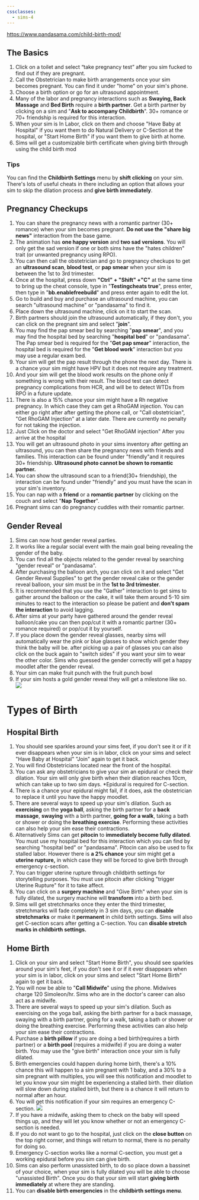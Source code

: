 ```yaml
---
cssclasses:
  - sims-4
---
```

https://www.pandasama.com/child-birth-mod/
## The Basics
1. Click on a toilet and select “take pregnancy test” after you sim fucked to find out if they are pregnant.
2. Call the Obstetrician to make birth arrangements once your sim becomes pregnant. You can find it under "home" on your sim's phone.
3. Choose a birth option or go for an ultrasound appointment.
4. Many of the labor and pregnancy interactions such as **Swaying, Back Massage** and **Bed Birth** require a **birth partner**. Get a birth partner by clicking on a sim and "**Ask to accompany Childbirth**". 30+ romance or 70+ friendship is required for this interaction.
5. When your sim is In Labor, click on them and choose "Have Baby at Hospital" if you want them to do Natural Delivery or C-Section at the hospital, or "Start Home Birth" if you want them to give birth at home.
7. Sims will get a customizable birth certificate when giving birth through using the child birth mod
### Tips
You can find the **Childbirth Settings** menu by **shift clicking** on your sim. There's lots of useful cheats in there including an option that allows your sim to skip the dilation process and **give birth immediately**.
## Pregnancy Checkups
1. You can share the pregnancy news with a romantic partner (30+ romance) when your sim becomes pregnant. **Do not use the "share big news"** interaction from the base game.
2. The animation has **one happy version** and **two sad versions**. You will only get the sad version if one or both sims have the "hates children" trait (or unwanted pregnancy using RPO).
3. You can then call the obstetrician and go to pregnancy checkups to get an **ultrasound scan**, **blood test**, or **pap smear** when your sim is between the 1st to 3rd trimester.
4. Once at the hospital, press down **"Ctrl" + "Shift" +"C"** at the same time to bring up the cheat console, type in "**Testingcheats true**", press enter, then type in "**bb.enablefreebuild**" and press enter again to edit the lot.
5. Go to build and buy and purchase an ultrasound machine, you can search "ultrasound machine" or "pandasama" to find it.
6. Place down the ultrasound machine, click on it to start the scan.
7. Birth partners should join the ultrasound automatically, if they don't, you can click on the pregnant sim and select "**join**".
8. You may find the pap smear bed by searching "**pap smear**", and you may find the hospital bed by searching "**hospital bed**" or "pandasama". The Pap smear bed is required for the "**Get pap smear**" interaction, the hospital bed is required for the "**Get blood work**" interaction but you may use a regular exam bed.
9. Your sim will get the pap result through the phone the next day. There is a chance your sim might have HPV but it does not require any treatment.
10. And your sim will get the blood work results on the phone only if something is wrong with their result. The blood test can detect pregnancy complications from HCR, and will be to detect WTDs from RPO in a future update.
11. There is also a 15% chance your sim might have a Rh negative pregnancy. In which case they cam get a RhoGAM injection. You can either go right after after getting the phone call, or "Call obstetrician", "Get RhoGAM Injection" at a later date. There are currently no penalty for not taking the injection.
12. Just Click on the doctor and select "Get RhoGAM injection" After you arrive at the hospital
13. You will get an ultrasound photo in your sims inventory after getting an ultrasound, you can then share the pregnancy news with friends and families. This interaction can be found under "friendly"and it requires 30+ friendship. **Ultrasound photo cannot be shown to romantic partner.**
14. You can show the ultrasound scan to a friend(30+ friendship), the interaction can be found under "friendly" and you must have the scan in your sim's inventory.
15. You can nap with a **friend** or a **romantic partner** by clicking on the couch and select "**Nap Together**".
16. Pregnant sims can do pregnancy cuddles with their romantic partner.
## Gender Reveal
1. Sims can now host gender reveal parties.
2. It works like a regular social event with the main goal being revealing the gender of the baby.
3. You can find all the objects related to the gender reveal by searching "gender reveal" or "pandasama".
4. After purchasing the balloon arch, you can click on it and select "Get Gender Reveal Supplies" to get the gender reveal cake or the gender reveal balloon, your sim must be in the **1st to 3rd trimester**.
5. It is recommended that you use the "Gather" interaction to get sims to gather around the balloon or the cake, it will take them around 5-10 sim minutes to react to the interaction so please be patient and **don't spam the interaction** to avoid lagging.
6. After sims at your party have gathered around the gender reveal balloon/cake you can then pop/cut it with a romantic partner (30+ romance required) or pop/cut it by yourself.
7. If you place down the gender reveal glasses, nearby sims will automatically wear the pink or blue glasses to show which gender they think the baby will be. after picking up a pair of glasses you can also click on the buck again to "switch sides" if you want your sim to wear the other color. Sims who guessed the gender correctly will get a happy moodlet after the gender reveal.
8. Your sim can make fruit punch with the fruit punch bowl
9. If your sim hosts a gold gender reveal they will get a milestone like so.
![](Images/12.webp)
# Types of Birth
## Hospital Birth
1. You should see sparkles around your sims feet, if you don't see it or if it ever disappears when your sim is in labor, click on your sims and select "Have Baby at Hospital" "Join" again to get it back.
2. You will find Obstetricians located near the front of the hospital.
3. You can ask any obstetricians to give your sim an epidural or check their dilation. Your sim will only give birth when their dilation reaches 10cm, which can take up to two sim days. *Epidural is required for C-section.
4. There is a chance your epidural might fail, if it does, ask the obstetrician to replace it until you have the happy moodlet.
5. There are several ways to speed up your sim's dilation. Such as **exercising** on the **yoga ball**, asking the birth partner for a **back massage**, **swaying** with a birth partner, **going for a walk**, taking a bath or shower or doing the **breathing exercise**. Performing these activities can also help your sim ease their contractions.
6. Alternatively Sims can get **pitocin** to **immediately become fully dilated**. You must use my hospital bed for this interaction which you can find by searching "hospital bed" or "pandasama". Pitocin can also be used to fix stalled labor. However there is **a 2% chance** your sim might get a **uterine rupture,** in which case they will be forced to give birth through emergency c-section.
7. You can trigger uterine rupture through childbirth settings for storytelling purposes. You must use pitocin after clicking "trigger Uterine Rupture" for it to take affect.
8. You can click on a **surgery machine** and "Give Birth" when your sim is fully dilated, the surgery machine will **transform** into a birth bed.
9. Sims will get stretchmarks once they enter the third trimester, stretchmarks will fade completely in 3 sim days, you can **disable stretchmarks** or make it **permanent** in child birth settings. Sims will also get C-section scars after getting a C-section. You can **disable stretch marks in childbirth settings.**
## Home Birth
1. Click on your sim and select "Start Home Birth", you should see sparkles around your sim's feet, if you don't see it or if it ever disappears when your sim is in labor, click on your sims and select "Start Home Birth" again to get it back.
2. You will now be able to "**Call Midwife**" using the phone. Midwives charge 120 Simoleon/hr. Sims who are in the doctor's career can also act as a midwife.
3. There are several ways to speed up your sim's dilation. Such as exercising on the yoga ball, asking the birth partner for a back massage, swaying with a birth partner, going for a walk, taking a bath or shower or doing the breathing exercise. Performing these activities can also help your sim ease their contractions.
4. Purchase a **birth pillow** if you are doing a bed birth(requires a birth partner) or a **birth pool** (requires a midwife) if you are doing a water birth. You may use the "give birth" interaction once your sim is fully dilated.
5. Birth emergencies could happen during home birth, there's a 10% chance this will happen to a sim pregnant with 1 baby, and a 30% to a sim pregnant with multiples, you will see this notification and moodlet to let you know your sim might be experiencing a stalled birth. their dilation will slow down during stalled birth, but there is a chance it will return to normal after an hour.
6. You will get this notification if your sim requires an emergency C-section. ![](Images/Instructions_Ultrasound-14.jpg)
7. If you have a midwife, asking them to check on the baby will speed things up, and they will let you know whether or not an emergency C-section is needed.
8. If you do not want to go to the hospital, just click on the **close button** on the top right corner, and things will return to normal, there is no penalty for doing so.
9. Emergency C-section works like a normal C-section, you must get a working epidural before you sim can give birth.
10. Sims can also perform unassisted birth, to do so place down a bassinet of your choice, when your sim is fully dilated you will be able to choose "unassisted Birth". Once you do that your sim will start **giving birth immediately** at where they are standing.
11. You can **disable birth emergencies** in the **childbirth settings menu**.